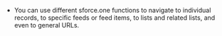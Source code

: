 * You can use different sforce.one functions to navigate to individual records, to specific feeds or feed items, 
to lists and related lists, and even to general URLs. 
